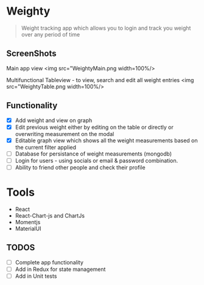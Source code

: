 # Weighty 
> Weight tracking app which allows you to login and track you weight over any period of time

## ScreenShots
Main app view
<img src="WeightyMain.png width=100%/>
          
Multifunctional Tableview - to view, search and edit all weight entries
<img src="WeightyTable.png width=100%/>
          
 
## Functionality
- [X] Add weight and view on graph 
- [X] Edit previous weight either by editing on the table or directly or overwriting measurement on the modal
- [X] Editable graph view which shows all the weight measurements based on the current filter applied
- [ ] Database for persistance of weight measurements (mongodb)
- [ ] Login for users - using socials or email & password combination.
- [ ] Ability to friend other people and check their profile

# Tools
* React 
* React-Chart-js and ChartJs
* Momentjs
* MaterialUI 

## TODOS
- [ ] Complete app functionality
- [ ] Add in Redux for state management
- [ ] Add in Unit tests
